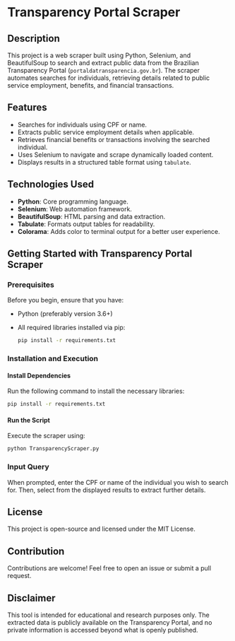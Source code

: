 # Transparency Portal Scraper

## Description
This project is a web scraper built using Python, Selenium, and BeautifulSoup to search and extract public data from the Brazilian Transparency Portal (`portaldatransparencia.gov.br`). The scraper automates searches for individuals, retrieving details related to public service employment, benefits, and financial transactions.

## Features
- Searches for individuals using CPF or name.
- Extracts public service employment details when applicable.
- Retrieves financial benefits or transactions involving the searched individual.
- Uses Selenium to navigate and scrape dynamically loaded content.
- Displays results in a structured table format using `tabulate`.

## Technologies Used
- **Python**: Core programming language.
- **Selenium**: Web automation framework.
- **BeautifulSoup**: HTML parsing and data extraction.
- **Tabulate**: Formats output tables for readability.
- **Colorama**: Adds color to terminal output for a better user experience.

## Getting Started with Transparency Portal Scraper

### Prerequisites
Before you begin, ensure that you have:
- Python (preferably version 3.6+)
- All required libraries installed via pip:

  ```bash
  pip install -r requirements.txt
  ```

### Installation and Execution

#### Install Dependencies
Run the following command to install the necessary libraries:

```bash
pip install -r requirements.txt
```

#### Run the Script
Execute the scraper using:

```bash
python TransparencyScraper.py
```

### Input Query
When prompted, enter the CPF or name of the individual you wish to search for. Then, select from the displayed results to extract further details.

## License
This project is open-source and licensed under the MIT License.

## Contribution
Contributions are welcome! Feel free to open an issue or submit a pull request.

## Disclaimer
This tool is intended for educational and research purposes only. The extracted data is publicly available on the Transparency Portal, and no private information is accessed beyond what is openly published.
